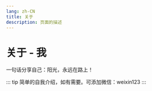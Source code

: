 ```yaml
---
lang: zh-CN
title: 关于
description: 页面的描述
---
```

# 关于 - 我
一句话分享自己：阳光，永远在路上！

::: tip
简单的自我介绍，如有需要。可添加微信：weixin123
:::
